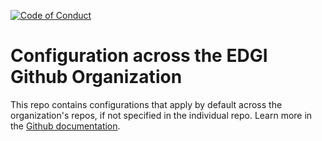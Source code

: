 [![Code of Conduct](https://img.shields.io/badge/%E2%9D%A4-code%20of%20conduct-blue.svg?style=flat)](https://github.com/edgi-govdata-archiving/overview/blob/main/CONDUCT.md)

# Configuration across the EDGI Github Organization
This repo contains configurations that apply by default across the organization's repos, if not specified in the individual repo. Learn more in the [Github documentation](https://help.github.com/en/github/building-a-strong-community/creating-a-default-community-health-file).
